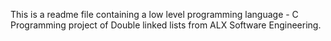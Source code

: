 This is a readme file containing a low level programming language - C Programming  project of Double linked lists from ALX Software Engineering.
